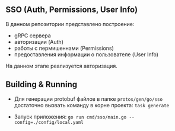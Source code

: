 ## SSO (Auth, Permissions, User Info)
В данном репозитории представлено построение:  
- gRPC сервера
- авторизации (Auth)
- работы с пермишеннами (Permissions)
- предоставления информации о пользователе (User Info)

На данном этапе реализуется авторизация. 

## Building & Running

- Для генерации protobuf файлов в папке `protos/gen/go/sso` достаточно вызвать команду в корне проекта:
`task generate`

- Запуск приложения:
`go run cmd/sso/main.go --config=./config/local.yaml`
